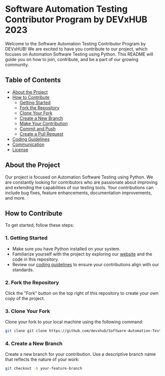 # Software Automation Testing Contributor Program by DEVxHUB 2023

Welcome to the Software Automation Testing Contributor Program by DEVxHUB! We are excited to have you contribute to our project, which focuses on Automation Software Testing using Python. This README will guide you on how to join, contribute, and be a part of our growing community.

## Table of Contents

- [About the Project](#about-the-project)
- [How to Contribute](#how-to-contribute)
  - [Getting Started](#1-getting-started)
  - [Fork the Repository](#2-fork-the-repository)
  - [Clone Your Fork](#3-clone-your-fork)
  - [Create a New Branch](#4-create-a-new-branch)
  - [Make Your Contribution](#5-make-your-contribution)
  - [Commit and Push](#6-commit-and-push)
  - [Create a Pull Request](#7-create-a-pull-request)
- [Coding Guidelines](#coding-guidelines)
- [Communication](#communication)
- [License](#license)

## About the Project

Our project is focused on Automation Software Testing using Python. We are constantly looking for contributors who are passionate about improving and extending the capabilities of our testing tools. Your contributions can include bug fixes, feature enhancements, documentation improvements, and more.

## How to Contribute

To get started, follow these steps:

### 1. Getting Started

- Make sure you have Python installed on your system.
- Familiarize yourself with the project by exploring our [website](https://devxhub.com) and the code in this repository.
- Review our [coding guidelines](#coding-guidelines) to ensure your contributions align with our standards.

### 2. Fork the Repository

Click the "Fork" button on the top right of this repository to create your own copy of the project.

### 3. Clone Your Fork

Clone your fork to your local machine using the following command:

```bash
git clone git clone https://github.com/devxhub/Software-Automation-Testing-Contributor-Program-by-DEVxHUB.git
```

### 4. Create a New Branch

Create a new branch for your contribution. Use a descriptive branch name that reflects the nature of your work:

```bash
git checkout -b your-feature-branch
```
